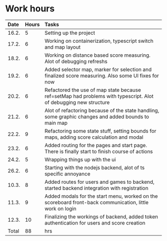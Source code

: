 # Work hours

| Date | Hours |Tasks |
|:----|:----|:---|
|16.2.| 5 | Setting up the project|
|17.2.| 6 | Working on containerization, typescript switch and map layout|
|18.2.| 6 | Working on distance based score measuring. Alot of debugging refreshs|
|19.2.| 6 | Added selector map, marker for selection and finalized score measuring. Also some UI fixes for now |
|20.2.| 6 | Refactored the use of map state because ref=setMap had problems with typescript. Alot of debugging new structure|
|21.2.| 6 | Alot of refactoring because of the state handling, some graphic changes and added bounds to main map |
|22.2.| 9 | Refactoring some state stuff, setting bounds for maps, adding score calculation and modal |
|23.2.| 6 | Added routing for the pages and start page. There is finally start to finish course of actions |
|24.2.| 5 | Wrapping things up with the ui |
|26.2.| 6 | Starting with the nodejs backend, alot of ts specific annoyance |
|10.3.| 8 | Added routes for users and games to backend, started backend integration with registration |
|11.3.| 9 | Added modals for the start menu, worked on the scoreboard front-back communication, little work on login |
|12.3.| 10| Finalizing the workings of backend, added token authentication for users and score creation |
|Total | 88 | hrs|

